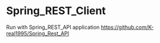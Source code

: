 # Spring_REST_Client

Run with Spring_REST_API application https://github.com/K-real1995/Spring_Rest_API
